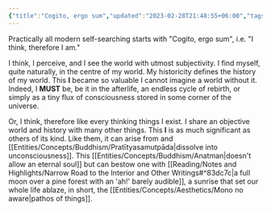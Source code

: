 ```yaml
---
{"title":"Cogito, ergo sum","updated":"2023-02-28T21:48:55+06:00","tags":["philosophy"],"created":"2022-05-02T20:36:00+06:00","location":"Badda, Dhaka","dg-publish":true,"dg-note-icon":2,"permalink":"/musings/cogito-ergo-sum/","dgPassFrontmatter":true,"noteIcon":2}
---
```


Practically all modern self-searching starts with "Cogito, ergo sum", i.e. "I think, therefore I am."

I think, I perceive, and I see the world with utmost subjectivity. I find myself, quite naturally, in the centre of my world. My historicity defines the history of my world. This **I** became so valuable I cannot imagine a world without it. Indeed, I **MUST** be, be it in the afterlife, an endless cycle of rebirth, or simply as a tiny flux of consciousness stored in some corner of the universe.

Or, I think, therefore like every thinking things I exist. I share an objective world and history with many other things. This **I** is as much significant as others of its kind. Like them, it can arise from and [[Entities/Concepts/Buddhism/Pratītyasamutpāda\|dissolve into unconsciousness]]. This [[Entities/Concepts/Buddhism/Anatman\|doesn't allow an eternal soul]] but can bestow one with [[Reading/Notes and Highlights/Narrow Road to the Interior and Other Writings#^83dc7c\|a full moon over a pine forest with an 'ah!' barely audible]], a sunrise that set our whole life ablaze, in short, the [[Entities/Concepts/Aesthetics/Mono no aware\|pathos of things]].